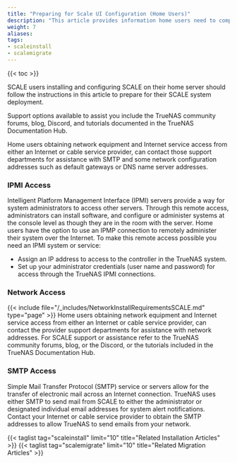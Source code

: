 ```yaml
---
title: "Preparing for Scale UI Configuration (Home Users)"
description: "This article provides information home users need to complete the SCALE configuration using the SCALE UI."
weight: 7
aliases:
tags:
- scaleinstall
- scalemigrate
---
```


{{< toc >}}


SCALE users installing and configuring SCALE on their home server should follow the instructions in this article to prepare for their SCALE system deployment.

Support options available to assist you include the TrueNAS community forums, blog, Discord, and tutorials documented in the TrueNAS Documentation Hub.

Home users obtaining network equipment and Internet service access from either an Internet or cable service provider, can contact those support departments for assistance with SMTP and some network configuration addresses such as default gateways or DNS name server addresses.



### IPMI Access
Intelligent Platform Management Interface (IPMI) servers provide a way for system administrators to access other servers. 
Through this remote access, administrators can install software, and configure or administer systems at the console level as though they are in the room with the server. 
Home users have the option to use an IPMP connection to remotely administer their system over the Internet. To make this remote access possible you need an IPMI system or service:
* Assign an IP address to access to the controller in the TrueNAS system. 
* Set up your administrator credentials (user name and password) for access through the TrueNAS IPMI connections. 

### Network Access
{{< include file="/_includes/NetworkInstallRequirementsSCALE.md" type="page" >}}
Home users obtaining network equipment and Internet service access from either an Internet or cable service provider, can contact the provider support departments for assistance with network addresses.
For SCALE support or assistance refer to the TrueNAS community forums, blog, or the Discord, or the tutorials included in the TrueNAS Documentation Hub.

### SMTP Access
Simple Mail Transfer Protocol (SMTP) service or servers allow for the transfer of electronic mail across an Internet connection. 
TrueNAS uses either SMTP to send mail from SCALE to either the administrator or designated individual email addresses for system alert notifications. 
Contact your Internet or cable service provider to obtain the SMTP addresses to allow TrueNAS to send emails from your network.


{{< taglist tag="scaleinstall" limit="10" title="Related Installation Articles" >}}
{{< taglist tag="scalemigrate" limit="10" title="Related Migration Articles" >}}